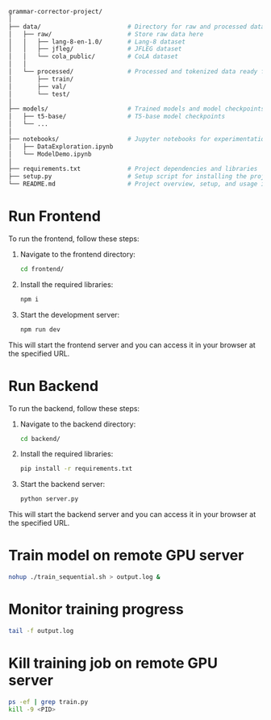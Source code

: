 ```bash
grammar-corrector-project/
│
├── data/                        # Directory for raw and processed data
│   ├── raw/                     # Store raw data here
│   │   ├── lang-8-en-1.0/       # Lang-8 dataset
│   │   ├── jfleg/               # JFLEG dataset
│   │   └── cola_public/         # CoLA dataset
│   │
│   └── processed/               # Processed and tokenized data ready for training
│       ├── train/
│       ├── val/
│       └── test/
│
├── models/                      # Trained models and model checkpoints
│   ├── t5-base/                 # T5-base model checkpoints
│   └── ...
│
├── notebooks/                   # Jupyter notebooks for experimentation and demos
│   ├── DataExploration.ipynb
│   └── ModelDemo.ipynb
│
├── requirements.txt             # Project dependencies and libraries
├── setup.py                     # Setup script for installing the project as a module
└── README.md                    # Project overview, setup, and usage instructions
```

# Run Frontend

To run the frontend, follow these steps:

1. Navigate to the frontend directory:

   ```bash
   cd frontend/
   ```

2. Install the required libraries:

   ```bash
   npm i
   ```

3. Start the development server:
   ```bash
   npm run dev
   ```

This will start the frontend server and you can access it in your browser at the specified URL.

# Run Backend

To run the backend, follow these steps:

1. Navigate to the backend directory:

   ```bash
   cd backend/
   ```

2. Install the required libraries:

   ```bash
   pip install -r requirements.txt
   ```

3. Start the backend server:
   ```bash
   python server.py
   ```

This will start the backend server and you can access it in your browser at the specified URL.

# Train model on remote GPU server

```bash
nohup ./train_sequential.sh > output.log &
```

# Monitor training progress

```bash
tail -f output.log
```

# Kill training job on remote GPU server

```bash
ps -ef | grep train.py
kill -9 <PID>
```
